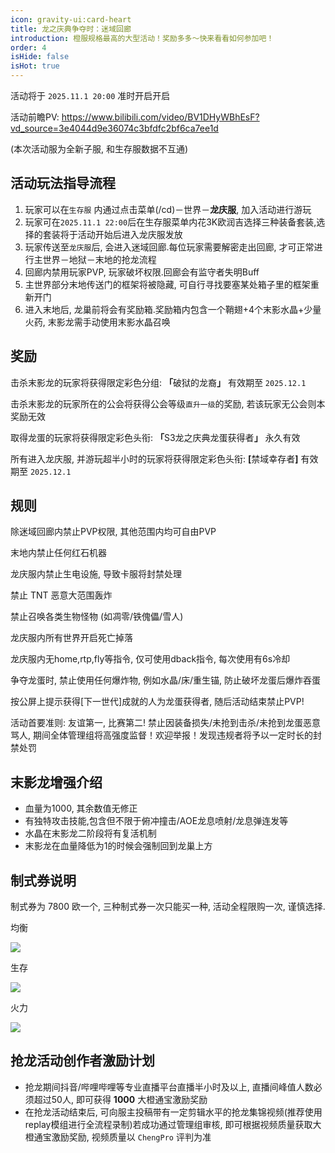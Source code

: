 ```yaml
---
icon: gravity-ui:card-heart
title: 龙之庆典争夺时：迷域回廊
introduction: 橙服规格最高的大型活动！奖励多多～快来看看如何参加吧！
order: 4
isHide: false
isHot: true
---
```


活动将于 `2025.11.1 20:00` 准时开启开启

活动前瞻PV: <https://www.bilibili.com/video/BV1DHyWBhEsF?vd_source=3e4044d9e36074c3bfdfc2bf6ca7ee1d>

(本次活动服为全新子服, 和生存服数据不互通)

## **活动玩法指导流程**

1. 玩家可以在`生存服` 内通过点击菜单(/cd)－世界－**龙庆服**, 加入活动进行游玩
2. 玩家可在`2025.11.1 22:00`后在生存服菜单内花3K欧润吉选择三种装备套装,选择的套装将于活动开始后进入龙庆服发放
3. 玩家传送至`龙庆服`后, 会进入迷域回廊.每位玩家需要解密走出回廊, 才可正常进行主世界－地狱－末地的抢龙流程
4. 回廊内禁用玩家PVP, 玩家破坏权限.回廊会有监守者失明Buff
5. 主世界部分末地传送门的框架将被隐藏, 可自行寻找要塞某处箱子里的框架重新开门
6. 进入末地后, 龙巢前将会有奖励箱.奖励箱内包含一个鞘翅+4个末影水晶+少量火药, 末影龙需手动使用末影水晶召唤

## **奖励**

击杀末影龙的玩家将获得限定彩色分组: **「**&#x7834;狱的龙&#x88D4;**」** 有效期至 `2025.12.1`

击杀末影龙的玩家所在的公会将获得公会等级`直升一级`的奖励, 若该玩家无公会则本奖励无效

取得龙蛋的玩家将获得限定彩色头衔: **「**&#x53;3龙之庆典龙蛋获得&#x8005;**」** 永久有效

所有进入龙庆服, 并游玩超半小时的玩家将获得限定彩色头衔: **\[**&#x7981;域幸存&#x8005;**]** 有效期至 `2025.12.1`

## **规则**

除迷域回廊内禁止PVP权限, 其他范围内均可自由PVP

末地内禁止任何红石机器

龙庆服内禁止生电设施, 导致卡服将封禁处理

禁止 TNT 恶意大范围轰炸

禁止召唤各类生物怪物 (如凋零/铁傀儡/雪人)

龙庆服内所有世界开启死亡掉落

龙庆服内无home,rtp,fly等指令, 仅可使用dback指令, 每次使用有6s冷却

争夺龙蛋时, 禁止使用任何爆炸物, 例如水晶/床/重生锚, 防止破坏龙蛋后爆炸吞蛋

按公屏上提示获得\[下一世代]成就的人为龙蛋获得者, 随后活动结束禁止PVP!

活动首要准则: 友谊第一, 比赛第二! 禁止因装备损失/未抢到击杀/未抢到龙蛋恶意骂人, 期间全体管理组将高强度监督！欢迎举报！发现违规者将予以一定时长的封禁处罚

## **末影龙增强介绍**

- 血量为1000, 其余数值无修正
- 有独特攻击技能,包含但不限于俯冲撞击/AOE龙息喷射/龙息弹连发等
- 水晶在末影龙二阶段将有复活机制
- 末影龙在血量降低为1的时候会强制回到龙巢上方

## **制式券说明**

制式券为 7800 欧一个, 三种制式券一次只能买一种, 活动全程限购一次, 谨慎选择.

均衡

![](https://orangecraftmc.obs.cn-south-1.myhuaweicloud.com/dragon/1.webp)

生存

![](https://orangecraftmc.obs.cn-south-1.myhuaweicloud.com/dragon/2.webp)

火力

![](https://orangecraftmc.obs.cn-south-1.myhuaweicloud.com/dragon/3.webp)

## **抢龙活动创作者激励计划**

- 抢龙期间抖音/哔哩哔哩等专业直播平台直播半小时及以上, 直播间峰值人数必须超过50人, 即可获得 **1000** 大橙通宝激励奖励
- 在抢龙活动结束后, 可向服主投稿带有一定剪辑水平的抢龙集锦视频(推荐使用replay模组进行全流程录制)若成功通过管理组审核, 即可根据视频质量获取大橙通宝激励奖励, 视频质量以 `ChengPro` 评判为准

